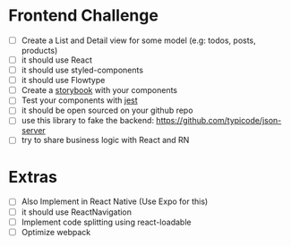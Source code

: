 # Frontend Challenge

- [ ] Create a List and Detail view for some model (e.g: todos, posts, products)
- [ ] it should use React
- [ ] it should use styled-components
- [ ] it should use Flowtype
- [ ] Create a [storybook] with your components
- [ ] Test your components with [jest]
- [ ] it should be open sourced on your github repo
- [ ] use this library to fake the backend: https://github.com/typicode/json-server
- [ ] try to share business logic with React and RN

# Extras
- [ ] Also Implement in React Native (Use Expo for this)
- [ ] it should use ReactNavigation
- [ ] Implement code splitting using react-loadable
- [ ] Optimize webpack

[storybook]: https://github.com/storybooks/storybook
[jest]: https://jest-everywhere.now.sh
